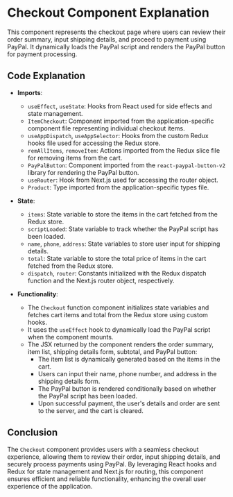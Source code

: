 # Checkout Component Explanation

This component represents the checkout page where users can review their order summary, input shipping details, and proceed to payment using PayPal. It dynamically loads the PayPal script and renders the PayPal button for payment processing.

## Code Explanation

- **Imports**:
  - `useEffect`, `useState`: Hooks from React used for side effects and state management.
  - `ItemCheckout`: Component imported from the application-specific component file representing individual checkout items.
  - `useAppDispatch`, `useAppSelector`: Hooks from the custom Redux hooks file used for accessing the Redux store.
  - `remAllItems`, `removeItem`: Actions imported from the Redux slice file for removing items from the cart.
  - `PayPalButton`: Component imported from the `react-paypal-button-v2` library for rendering the PayPal button.
  - `useRouter`: Hook from Next.js used for accessing the router object.
  - `Product`: Type imported from the application-specific types file.

- **State**:
  - `items`: State variable to store the items in the cart fetched from the Redux store.
  - `scriptLoaded`: State variable to track whether the PayPal script has been loaded.
  - `name`, `phone`, `address`: State variables to store user input for shipping details.
  - `total`: State variable to store the total price of items in the cart fetched from the Redux store.
  - `dispatch`, `router`: Constants initialized with the Redux dispatch function and the Next.js router object, respectively.

- **Functionality**:
  - The `Checkout` function component initializes state variables and fetches cart items and total from the Redux store using custom hooks.
  - It uses the `useEffect` hook to dynamically load the PayPal script when the component mounts.
  - The JSX returned by the component renders the order summary, item list, shipping details form, subtotal, and PayPal button:
    - The item list is dynamically generated based on the items in the cart.
    - Users can input their name, phone number, and address in the shipping details form.
    - The PayPal button is rendered conditionally based on whether the PayPal script has been loaded.
    - Upon successful payment, the user's details and order are sent to the server, and the cart is cleared.

## Conclusion

The `Checkout` component provides users with a seamless checkout experience, allowing them to review their order, input shipping details, and securely process payments using PayPal. By leveraging React hooks and Redux for state management and Next.js for routing, this component ensures efficient and reliable functionality, enhancing the overall user experience of the application.

